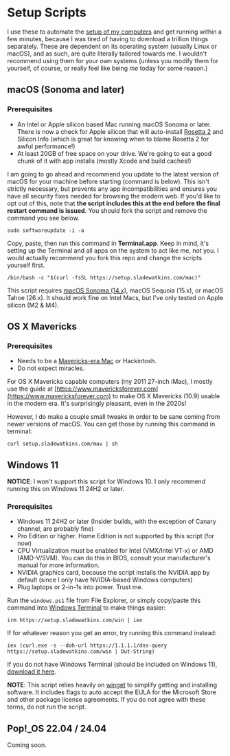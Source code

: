 # Setup Scripts
I use these to automate the [setup of my computers](https://setup.sladewatkins.com/about) and get running within a few minutes, because I was tired of having to download a trillion things separately. These are dependent on its operating system (usually Linux or macOS), and as such, are quite literally tailored towards me. I wouldn't recommend using them for your own systems (unless you modify them for yourself, of course, or really feel like being *me* today for some reason.)

## macOS (Sonoma and later)

### Prerequisites 
- An Intel or Apple silicon based Mac running macOS Sonoma or later. There is now a check for Apple silicon that will auto-install [Rosetta 2](https://developer.apple.com/documentation/apple-silicon/about-the-rosetta-translation-environment) and Silicon Info (which is great for knowing when to blame Rosetta 2 for awful performance!)
- At least 20GB of free space on your drive. We're going to eat a good chunk of it with app installs (mostly Xcode and build caches!)

I am going to go ahead and recommend you update to the latest version of macOS for your machine before starting (command is below). This isn't strictly necessary, but prevents any app incompatibilities and ensures you have all security fixes needed for browsing the modern web. If you'd like to opt out of this, note that **the script includes this at the end before the final restart command is issued**. You should fork the script and remove the command you see below.

```
sudo softwareupdate -i -a
```

Copy, paste, then run this command in **Terminal.app**. Keep in mind, it's setting up the Terminal and all apps on the system to act like me, not you. I would actually recommend you fork this repo and change the scripts yourself first.

```
/bin/bash -c "$(curl -fsSL https://setup.sladewatkins.com/mac)"
```

This script requires [macOS Sonoma (14.x)](https://apps.apple.com/us/app/macos-sonoma/id6450717509?mt=12), macOS Sequoia (15.x), or macOS Tahoe (26.x). It should work fine on Intel Macs, but I've only tested on Apple silicon (M2 & M4).

## OS X Mavericks

### Prerequisites 
- Needs to be a [Mavericks-era Mac](https://support.apple.com/en-us/112560) or Hackintosh.
- Do not expect miracles.

For OS X Mavericks capable computers (my 2011 27-inch iMac), I mostly use the guide at [https://www.mavericksforever.com](https://www.mavericksforever.com) to make OS X Mavericks (10.9) usable in the modern era. It's surprisingly pleasant, even in the 2020s!

However, I do make a couple small tweaks in order to be sane coming from newer versions of macOS. You can get those by running this command in terminal:

```
curl setup.sladewatkins.com/mav | sh
```


## Windows 11
**NOTICE**: I won't support this script for Windows 10. I only recommend running this on Windows 11 24H2 or later.

### Prerequisites
- Windows 11 24H2 or later (Insider builds, with the exception of Canary channel, are probably fine)
- Pro Edition or higher. Home Edition is not supported by this script (for now)
- CPU Virtualization must be enabled for Intel (VMX/Intel VT-x) or AMD (AMD-V/SVM). You can do this in BIOS, consult your manufacturer's manual for more information.
- NVIDIA graphics card, because the script installs the NVIDIA app by default (since I only have NVIDIA-based Windows computers)
- Plug laptops or 2-in-1s into power. Trust me.

Run the ``windows.ps1`` file from File Explorer, or simply copy/paste this command into [Windows Terminal](https://github.com/microsoft/terminal) to make things easier:


```
irm https://setup.sladewatkins.com/win | iex
```

If for whatever reason you get an error, try running this command instead:

```
iex (curl.exe -s --doh-url https://1.1.1.1/dns-query https://setup.sladewatkins.com/win | Out-String)
```

If you do not have Windows Terminal (should be included on Windows 11), [download it here](https://github.com/microsoft/terminal/releases).

**NOTE**: This script relies heavily on [winget](https://learn.microsoft.com/en-us/windows/package-manager/winget/) to simplify getting and installing software. It includes flags to auto accept the EULA for the Microsoft Store and other package license agreements. If you do not agree with these terms, do not run the script.

## Pop!_OS 22.04 / 24.04
Coming soon.

